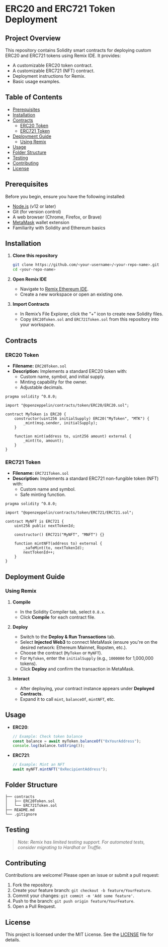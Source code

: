 # ERC20 and ERC721 Token Deployment

## Project Overview

This repository contains Solidity smart contracts for deploying custom ERC20 and ERC721 tokens using Remix IDE. It provides:

- A customizable ERC20 token contract.
- A customizable ERC721 (NFT) contract.
- Deployment instructions for Remix.
- Basic usage examples.

## Table of Contents

- [Prerequisites](#prerequisites)
- [Installation](#installation)
- [Contracts](#contracts)
  - [ERC20 Token](#erc20-token)
  - [ERC721 Token](#erc721-token)
- [Deployment Guide](#deployment-guide)
  - [Using Remix](#using-remix)
- [Usage](#usage)
- [Folder Structure](#folder-structure)
- [Testing](#testing)
- [Contributing](#contributing)
- [License](#license)

## Prerequisites

Before you begin, ensure you have the following installed:

- [Node.js](https://nodejs.org/) (v12 or later)
- Git (for version control)
- A web browser (Chrome, Firefox, or Brave)
- [MetaMask](https://metamask.io/) wallet extension
- Familiarity with Solidity and Ethereum basics

## Installation

1. **Clone this repository**
   ```bash
   git clone https://github.com/<your-username>/<your-repo-name>.git
   cd <your-repo-name>
   ```

2. **Open Remix IDE**
   - Navigate to [Remix Ethereum IDE](https://remix.ethereum.org).
   - Create a new workspace or open an existing one.

3. **Import Contracts**
   - In Remix’s File Explorer, click the “+” icon to create new Solidity files.
   - Copy `ERC20Token.sol` and `ERC721Token.sol` from this repository into your workspace.

## Contracts

### ERC20 Token

- **Filename:** `ERC20Token.sol`
- **Description:** Implements a standard ERC20 token with:
  - Custom name, symbol, and initial supply.
  - Minting capability for the owner.
  - Adjustable decimals.

```solidity
pragma solidity ^0.8.0;

import "@openzeppelin/contracts/token/ERC20/ERC20.sol";

contract MyToken is ERC20 {
    constructor(uint256 initialSupply) ERC20("MyToken", "MTK") {
        _mint(msg.sender, initialSupply);
    }

    function mint(address to, uint256 amount) external {
        _mint(to, amount);
    }
}
```

### ERC721 Token

- **Filename:** `ERC721Token.sol`
- **Description:** Implements a standard ERC721 non-fungible token (NFT) with:
  - Custom name and symbol.
  - Safe minting function.

```solidity
pragma solidity ^0.8.0;

import "@openzeppelin/contracts/token/ERC721/ERC721.sol";

contract MyNFT is ERC721 {
    uint256 public nextTokenId;

    constructor() ERC721("MyNFT", "MNFT") {}

    function mintNFT(address to) external {
        _safeMint(to, nextTokenId);
        nextTokenId++;
    }
}
```

## Deployment Guide

### Using Remix

1. **Compile**
   - In the Solidity Compiler tab, select `0.8.x`.
   - Click **Compile** for each contract file.

2. **Deploy**
   - Switch to the **Deploy & Run Transactions** tab.
   - Select **Injected Web3** to connect MetaMask (ensure you're on the desired network: Ethereum Mainnet, Ropsten, etc.).
   - Choose the contract (`MyToken` or `MyNFT`).
   - For `MyToken`, enter the `initialSupply` (e.g., `1000000` for 1,000,000 tokens).
   - Click **Deploy** and confirm the transaction in MetaMask.

3. **Interact**
   - After deploying, your contract instance appears under **Deployed Contracts**.
   - Expand it to call `mint`, `balanceOf`, `mintNFT`, etc.

## Usage

- **ERC20**:
  ```js
  // Example: Check token balance
  const balance = await myToken.balanceOf("0xYourAddress");
  console.log(balance.toString());
  ```

- **ERC721**:
  ```js
  // Example: Mint an NFT
  await myNFT.mintNFT("0xRecipientAddress");
  ```

## Folder Structure

```
├── contracts
│   ├── ERC20Token.sol
│   └── ERC721Token.sol
├── README.md
└── .gitignore
```

## Testing

> *Note: Remix has limited testing support. For automated tests, consider migrating to Hardhat or Truffle.*

## Contributing

Contributions are welcome! Please open an issue or submit a pull request:

1. Fork the repository.
2. Create your feature branch: `git checkout -b feature/YourFeature`.
3. Commit your changes: `git commit -m 'Add some feature'`.
4. Push to the branch: `git push origin feature/YourFeature`.
5. Open a Pull Request.

## License

This project is licensed under the MIT License. See the [LICENSE](LICENSE) file for details.

